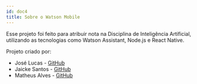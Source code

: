 ```yaml
---
id: doc4
title: Sobre o Watson Mobile
---
```


Esse projeto foi feito para atribuir nota na Disciplina de Inteligência Artificial, utilizando as tecnologias como Watson Assistant, Node.js e React Native.

Projeto criado por: 

- José Lucas - [GitHub](https://github.com/lukpod1)
- Jaicke Santos - [GitHub](https://github.com/Jaicke)
- Matheus Alves - [GitHub](https://github.com/MatheusAlves001)
